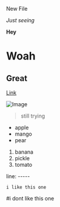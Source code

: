 New File

*Just seeing*

__Hey__

# Woah

## Great

[Link](http://canvas.com)

![Image](http://url/a.png)

> still trying

* apple
* mango
* pear

1. banana
2. pickle
3. tomato

line: -----


`i like this one`

#i dont like this one
